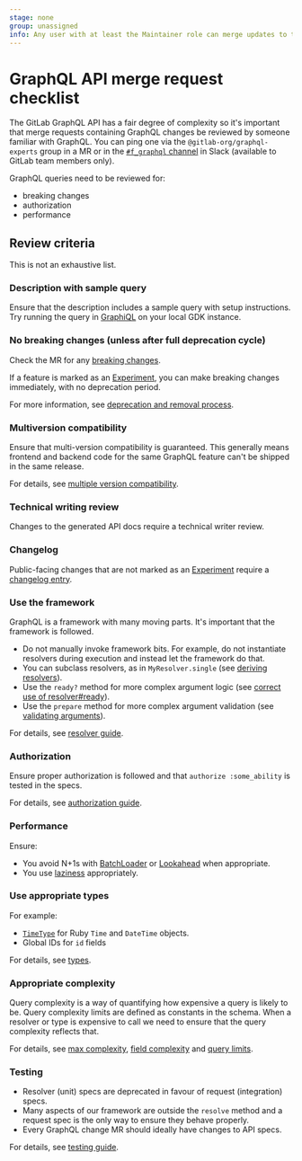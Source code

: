 ```yaml
---
stage: none
group: unassigned
info: Any user with at least the Maintainer role can merge updates to this content. For details, see https://docs.gitlab.com/ee/development/development_processes.html#development-guidelines-review.
---
```


# GraphQL API merge request checklist

The GitLab GraphQL API has a fair degree of complexity so it's important that merge requests containing GraphQL changes be reviewed by someone familiar with GraphQL.
You can ping one via the `@gitlab-org/graphql-experts` group in a MR or in the [`#f_graphql` channel](https://gitlab.slack.com/archives/C6MLS3XEU) in Slack (available to GitLab team members only).

GraphQL queries need to be reviewed for:

- breaking changes
- authorization
- performance

## Review criteria

This is not an exhaustive list.

### Description with sample query

Ensure that the description includes a sample query with setup instructions.
Try running the query in [GraphiQL](../api_graphql_styleguide.md#graphiql) on your local GDK instance.

### No breaking changes (unless after full deprecation cycle)

Check the MR for any [breaking changes](../api_graphql_styleguide.md#breaking-changes).

If a feature is marked as an [Experiment](../api_graphql_styleguide.md#mark-schema-items-as-alpha), you can make breaking changes immediately, with no deprecation period.

For more information, see [deprecation and removal process](../../api/graphql/index.md#deprecation-and-removal-process).

### Multiversion compatibility

Ensure that multi-version compatibility is guaranteed.
This generally means frontend and backend code for the same GraphQL feature can't be shipped in the same release.

For details, see [multiple version compatibility](../multi_version_compatibility.md).

### Technical writing review

Changes to the generated API docs require a technical writer review.

### Changelog

Public-facing changes that are not marked as an [Experiment](../api_graphql_styleguide.md#mark-schema-items-as-alpha) require a [changelog entry](../changelog.md).

### Use the framework

GraphQL is a framework with many moving parts. It's important that the framework is followed.

- Do not manually invoke framework bits. For example, do not instantiate resolvers during execution and instead let the framework do that.
- You can subclass resolvers, as in `MyResolver.single` (see [deriving resolvers](../api_graphql_styleguide.md#deriving-resolvers)).
- Use the `ready?` method for more complex argument logic (see [correct use of resolver#ready](../api_graphql_styleguide.md#correct-use-of-resolverready)).
- Use the `prepare` method for more complex argument validation (see [validating arguments](../api_graphql_styleguide.md#validating-arguments)).

For details, see [resolver guide](../api_graphql_styleguide.md#writing-resolvers).

### Authorization

Ensure proper authorization is followed and that `authorize :some_ability` is tested in the specs.

For details, see [authorization guide](authorization.md).

### Performance

Ensure:

- You avoid N+1s with [BatchLoader](batchloader.md) or [Lookahead](../api_graphql_styleguide.md#look-ahead) when appropriate.
- You use [laziness](../api_graphql_styleguide.md#laziness) appropriately.

### Use appropriate types

For example:

- [`TimeType`](../api_graphql_styleguide.md#typestimetype) for Ruby `Time` and `DateTime` objects.
- Global IDs for `id` fields

For details, see [types](../api_graphql_styleguide.md#types).

### Appropriate complexity

Query complexity is a way of quantifying how expensive a query is likely to be. Query complexity limits are defined as constants in the schema.
When a resolver or type is expensive to call we need to ensure that the query complexity reflects that.

For details, see [max complexity](../api_graphql_styleguide.md#max-complexity), [field complexity](../api_graphql_styleguide.md#field-complexity) and [query limits](../api_graphql_styleguide.md#query-limits).

### Testing

- Resolver (unit) specs are deprecated in favour of request (integration) specs.
- Many aspects of our framework are outside the `resolve` method and a request spec is the only way to ensure they behave properly.
- Every GraphQL change MR should ideally have changes to API specs.

For details, see [testing guide](../api_graphql_styleguide.md#testing).
